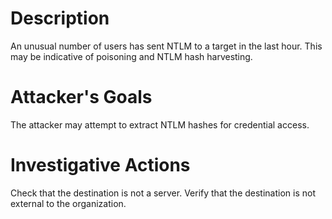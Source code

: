 # Description
An unusual number of users has sent NTLM to a target in the last hour. This may be indicative of poisoning and NTLM hash harvesting.
# Attacker's Goals
The attacker may attempt to extract NTLM hashes for credential access.
# Investigative Actions
Check that the destination is not a server.
Verify that the destination is not external to the organization.
